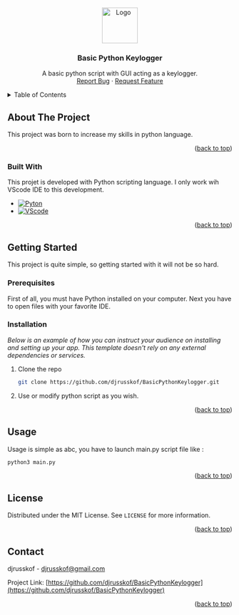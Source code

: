 <!-- Improved compatibility of back to top link: See: https://github.com/othneildrew/Best-README-Template/pull/73 -->
<a id="readme-top"></a>
<!--
*** Thanks for checking out the Best-README-Template. If you have a suggestion
*** that would make this better, please fork the repo and create a pull request
*** or simply open an issue with the tag "enhancement".
*** Don't forget to give the project a star!
*** Thanks again! Now go create something AMAZING! :D
-->


<!-- PROJECT LOGO -->
<br />
<div align="center">
  <img src="images/SPPS.png" alt="Logo" width="80" height="80">

  <h3 align="center">Basic Python Keylogger</h3>

  <p align="center">
    A basic python script with GUI acting as a keylogger.
    <br />
    <a href="https://github.com/djrusskof/BasicPythonKeylogger/issues/new?labels=bug&template=bug-report---.md">Report Bug</a>
    &middot;
    <a href="https://github.com/djrusskof/BasicPythonKeylogger/issues/new?labels=enhancement&template=feature-request---.md">Request Feature</a>
  </p>
</div>



<!-- TABLE OF CONTENTS -->
<details>
  <summary>Table of Contents</summary>
  <ol>
    <li>
      <a href="#about-the-project">About The Project</a>
      <ul>
        <li><a href="#built-with">Built With</a></li>
      </ul>
    </li>
    <li>
      <a href="#getting-started">Getting Started</a>
      <ul>
        <li><a href="#prerequisites">Prerequisites</a></li>
        <li><a href="#installation">Installation</a></li>
      </ul>
    </li>
    <li><a href="#usage">Usage</a></li>
    <li><a href="#license">License</a></li>
    <li><a href="#contact">Contact</a></li>
  </ol>
</details>



<!-- ABOUT THE PROJECT -->
## About The Project

This project was born to increase my skills in python language.


<p align="right">(<a href="#readme-top">back to top</a>)</p>



### Built With

This projet is developed with Python scripting language.
I only work wih VScode IDE to this development.

* [![Pyton][Python]][Python-url]
* [![VScode][VScode]][VScode-url]

<p align="right">(<a href="#readme-top">back to top</a>)</p>



<!-- GETTING STARTED -->
## Getting Started

This project is quite simple, so getting started with it will not be so hard.

### Prerequisites

First of all, you must have Python installed on your computer.
Next you have to open files with your favorite IDE.

### Installation

_Below is an example of how you can instruct your audience on installing and setting up your app. This template doesn't rely on any external dependencies or services._

1. Clone the repo
   ```sh
   git clone https://github.com/djrusskof/BasicPythonKeylogger.git
   ```
2. Use or modify python script as you wish.

<p align="right">(<a href="#readme-top">back to top</a>)</p>



<!-- USAGE EXAMPLES -->
## Usage

Usage is simple as abc, you have to launch main.py script file like :

   ```sh
   python3 main.py
   ```

<p align="right">(<a href="#readme-top">back to top</a>)</p>



<!-- LICENSE -->
## License

Distributed under the MIT License. See `LICENSE` for more information.

<p align="right">(<a href="#readme-top">back to top</a>)</p>



<!-- CONTACT -->
## Contact

djrusskof  - djrusskof@gmail.com

Project Link: [https://github.com/djrusskof/BasicPythonKeylogger](https://github.com/djrusskof/BasicPythonKeylogger)

<p align="right">(<a href="#readme-top">back to top</a>)</p>





<!-- MARKDOWN LINKS & IMAGES -->
<!-- https://www.markdownguide.org/basic-syntax/#reference-style-links -->
[linkedin-shield]: https://img.shields.io/badge/-LinkedIn-black.svg?style=for-the-badge&logo=linkedin&colorB=555
[linkedin-url]: https://linkedin.com/in/othneildrew
[product-screenshot]: images/screenshot.png
[Python]: https://img.shields.io/badge/python-3670A0?style=for-the-badge&logo=python&logoColor=ffdd54
[Python-url]: https://www.python.org/
[VScode]: https://img.shields.io/badge/Visual%20Studio%20Code-007ACC?logo=visualstudiocode&logoColor=fff&style=plastic
[VScode-url]: https://code.visualstudio.com/
